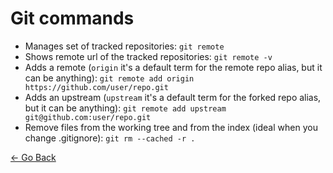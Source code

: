 # Git commands

- Manages set of tracked repositories: `git remote`
- Shows remote url of the tracked repositories: `git remote -v`
- Adds a remote (`origin` it's a default term for the remote repo alias, but it can be anything): `git remote add origin https://github.com/user/repo.git`
- Adds an upstream (`upstream` it's a default term for the forked repo alias, but it can be anything): `git remote add upstream git@github.com:user/repo.git`
- Remove files from the working tree and from the index (ideal when you change .gitignore): `git rm --cached -r .`

[<- Go Back](README.md)